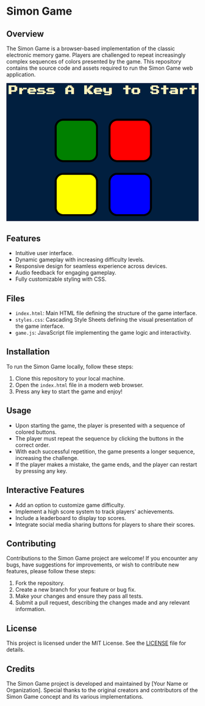 # Simon Game

## Overview
The Simon Game is a browser-based implementation of the classic electronic memory game. Players are challenged to repeat increasingly complex sequences of colors presented by the game. This repository contains the source code and assets required to run the Simon Game web application.

![Game Preview](game_preview.png) <!-- Add a preview image of the game here -->

## Features
- Intuitive user interface.
- Dynamic gameplay with increasing difficulty levels.
- Responsive design for seamless experience across devices.
- Audio feedback for engaging gameplay.
- Fully customizable styling with CSS.

## Files
- `index.html`: Main HTML file defining the structure of the game interface.
- `styles.css`: Cascading Style Sheets defining the visual presentation of the game interface.
- `game.js`: JavaScript file implementing the game logic and interactivity.

## Installation
To run the Simon Game locally, follow these steps:
1. Clone this repository to your local machine.
2. Open the `index.html` file in a modern web browser.
3. Press any key to start the game and enjoy!

## Usage
- Upon starting the game, the player is presented with a sequence of colored buttons.
- The player must repeat the sequence by clicking the buttons in the correct order.
- With each successful repetition, the game presents a longer sequence, increasing the challenge.
- If the player makes a mistake, the game ends, and the player can restart by pressing any key.

## Interactive Features
- Add an option to customize game difficulty.
- Implement a high score system to track players' achievements.
- Include a leaderboard to display top scores.
- Integrate social media sharing buttons for players to share their scores.

## Contributing
Contributions to the Simon Game project are welcome! If you encounter any bugs, have suggestions for improvements, or wish to contribute new features, please follow these steps:
1. Fork the repository.
2. Create a new branch for your feature or bug fix.
3. Make your changes and ensure they pass all tests.
4. Submit a pull request, describing the changes made and any relevant information.

## License
This project is licensed under the MIT License. See the [LICENSE](LICENSE) file for details.

## Credits
The Simon Game project is developed and maintained by [Your Name or Organization]. Special thanks to the original creators and contributors of the Simon Game concept and its various implementations.
